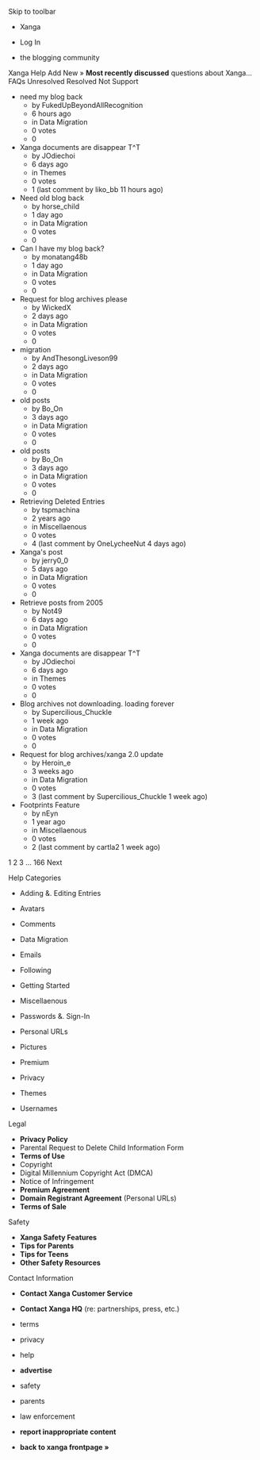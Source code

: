 Skip to toolbar

*   Xanga

*   Log In

*   the blogging community

Xanga Help Add New » **Most recently discussed** questions about Xanga… FAQs Unresolved Resolved Not Support

*   need my blog back
    *   by FukedUpBeyondAllRecognition
    *   6 hours ago
    *   in Data Migration
    *   0 votes
    *   0
*   Xanga documents are disappear T^T
    *   by JOdiechoi
    *   6 days ago
    *   in Themes
    *   0 votes
    *   1 (last comment by liko\_bb 11 hours ago)
*   Need old blog back
    *   by horse\_child
    *   1 day ago
    *   in Data Migration
    *   0 votes
    *   0
*   Can I have my blog back?
    *   by monatang48b
    *   1 day ago
    *   in Data Migration
    *   0 votes
    *   0
*   Request for blog archives please
    *   by WickedX
    *   2 days ago
    *   in Data Migration
    *   0 votes
    *   0
*   migration
    *   by AndThesongLiveson99
    *   2 days ago
    *   in Data Migration
    *   0 votes
    *   0
*   old posts
    *   by Bo\_On
    *   3 days ago
    *   in Data Migration
    *   0 votes
    *   0
*   old posts
    *   by Bo\_On
    *   3 days ago
    *   in Data Migration
    *   0 votes
    *   0
*   Retrieving Deleted Entries
    *   by tspmachina
    *   2 years ago
    *   in Miscellaenous
    *   0 votes
    *   4 (last comment by OneLycheeNut 4 days ago)
*   Xanga's post
    *   by jerry0\_0
    *   5 days ago
    *   in Data Migration
    *   0 votes
    *   0
*   Retrieve posts from 2005
    *   by Not49
    *   6 days ago
    *   in Data Migration
    *   0 votes
    *   0
*   Xanga documents are disappear T^T
    *   by JOdiechoi
    *   6 days ago
    *   in Themes
    *   0 votes
    *   0
*   Blog archives not downloading. loading forever
    *   by Supercilious\_Chuckle
    *   1 week ago
    *   in Data Migration
    *   0 votes
    *   0
*   Request for blog archives/xanga 2.0 update
    *   by Heroin\_e
    *   3 weeks ago
    *   in Data Migration
    *   0 votes
    *   3 (last comment by Supercilious\_Chuckle 1 week ago)
*   Footprints Feature
    *   by nEyn
    *   1 year ago
    *   in Miscellaenous
    *   0 votes
    *   2 (last comment by cartla2 1 week ago)

1 2 3 ... 166 Next

Help Categories

*   Adding &. Editing Entries
*   Avatars
*   Comments
*   Data Migration
*   Emails
*   Following
*   Getting Started
*   Miscellaenous

*   Passwords &. Sign-In
*   Personal URLs
*   Pictures
*   Premium
*   Privacy
*   Themes
*   Usernames

Legal

*   **Privacy Policy**
*   Parental Request to Delete Child Information Form
*   **Terms of Use**
*   Copyright
*   Digital Millennium Copyright Act (DMCA)
*   Notice of Infringement
*   **Premium Agreement**
*   **Domain Registrant Agreement** (Personal URLs)
*   **Terms of Sale**

Safety

*   **Xanga Safety Features**
*   **Tips for Parents**
*   **Tips for Teens**
*   **Other Safety Resources**

Contact Information

*   **Contact Xanga Customer Service**
*   **Contact Xanga HQ** (re: partnerships, press, etc.)

*   terms
*   privacy
*   help
*   **advertise**

*   safety
*   parents
*   law enforcement
*   **report inappropriate content**

*   **back to xanga frontpage »**